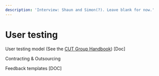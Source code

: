 ```yaml
---
description: 'Interview: Shaun and Simon(?). Leave blank for now.'
---
```


# User testing



User testing model \(See the [CUT Group Handbook](https://drive.google.com/open?id=1dtiAwI5l2fZqrFoNnmFAF83FOIACgsDo)\) \[Doc\]

Contracting & Outsourcing

Feedback templates \[DOC\]

